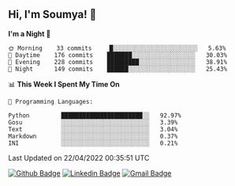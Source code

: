 ## Hi, I'm Soumya! 👋

<!--START_SECTION:waka-->
**I'm a Night 🦉** 

```text
🌞 Morning    33 commits     █░░░░░░░░░░░░░░░░░░░░░░░░   5.63% 
🌆 Daytime    176 commits    ███████░░░░░░░░░░░░░░░░░░   30.03% 
🌃 Evening    228 commits    █████████░░░░░░░░░░░░░░░░   38.91% 
🌙 Night      149 commits    ██████░░░░░░░░░░░░░░░░░░░   25.43%

```


📊 **This Week I Spent My Time On** 

```text
💬 Programming Languages: 

Python         ███████████████████████░░   92.97% 
Gosu           ░░░░░░░░░░░░░░░░░░░░░░░░░   3.39% 
Text           ░░░░░░░░░░░░░░░░░░░░░░░░░   3.04% 
Markdown       ░░░░░░░░░░░░░░░░░░░░░░░░░   0.37% 
INI            ░░░░░░░░░░░░░░░░░░░░░░░░░   0.21%
```


 Last Updated on 22/04/2022 00:35:51 UTC
<!--END_SECTION:waka-->

[![Github Badge](https://img.shields.io/badge/-rubyruins-grey?style=for-the-badge&logo=github&logoColor=white&link=https://github.com/rubyruins/)](https://www.github.com/rubyruins/) 
[![Linkedin Badge](https://img.shields.io/badge/-Soumya%20Parekh-0072b1?style=for-the-badge&logo=Linkedin&logoColor=white&link=https://www.linkedin.com/in/Soumya-Parekh/)](https://www.linkedin.com/in/Soumya-Parekh/) 
[![Gmail Badge](https://img.shields.io/badge/-soumyaparekh.me@gmail.com-c14438?style=for-the-badge&logo=Gmail&logoColor=white&link=mailto:soumyaparekh.me@gmail.com)](mailto:soumyaparekh.me@gmail.com) 
